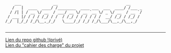 ```
    ___              __                              __     
   /   |  ____  ____/ /________  ____ ___  ___  ____/ /___ _
  / /| | / __ \/ __  / ___/ __ \/ __ `__ \/ _ \/ __  / __ `/
 / ___ |/ / / / /_/ / /  / /_/ / / / / / /  __/ /_/ / /_/ / 
/_/  |_/_/ /_/\__,_/_/   \____/_/ /_/ /_/\___/\__,_/\__,_/  
                                                            
```
----------------------

<a href="https://github.com/LaBayanne/Andromeda.git"> Lien du repo github !(privé)</a>
</br>
<a href="https://docs.google.com/document/d/1InqnvMFz5X4-hOMiPz7J0wUCnQpDNI-ywEv3xuSAwLo/edit?usp=sharing">Lien du "cahier des charge" du projet</a>
